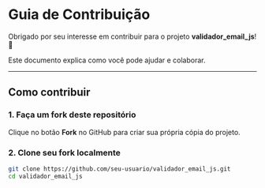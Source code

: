 # Guia de Contribuição

Obrigado por seu interesse em contribuir para o projeto **validador_email_js**! 🙌

Este documento explica como você pode ajudar e colaborar.

---

## Como contribuir

### 1. Faça um fork deste repositório

Clique no botão **Fork** no GitHub para criar sua própria cópia do projeto.

### 2. Clone seu fork localmente

```bash
git clone https://github.com/seu-usuario/validador_email_js.git
cd validador_email_js
